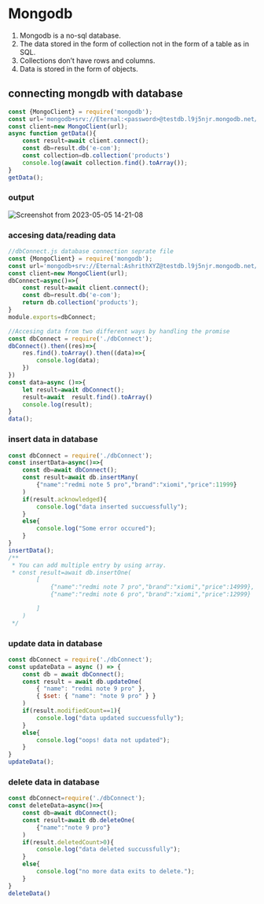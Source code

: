 # Mongodb
1. Mongodb is a no-sql database.
2. The data stored in the form of collection not in the form of a table as in SQL.
3. Collections don’t have rows and columns.
4. Data is stored in the form of objects.
## connecting mongdb with database
```js
const {MongoClient} = require('mongodb');
const url='mongodb+srv://Eternal:<password>@testdb.l9j5njr.mongodb.net/?retryWrites=true&w=majority'; //connecting with cloud database
const client=new MongoClient(url);
async function getData(){
    const result=await client.connect();
    const db=result.db('e-com');
    const collection=db.collection('products')
    console.log(await collection.find().toArray());
}
getData();

```
### output

![Screenshot from 2023-05-05 14-21-08](https://user-images.githubusercontent.com/56790381/236415802-1e2ec06f-c497-454c-b396-9747ea18a986.png)
### accesing data/reading data
```js
//dbConnect.js database connection seprate file
const {MongoClient} = require('mongodb');
const url='mongodb+srv://Eternal:AshrithXYZ@testdb.l9j5njr.mongodb.net/?retryWrites=true&w=majority';
const client=new MongoClient(url);
dbConnect=async()=>{
    const result=await client.connect();
    const db=result.db('e-com');
    return db.collection('products');
}
module.exports=dbConnect;
```

```js
//Accesing data from two different ways by handling the promise
const dbConnect = require('./dbConnect');
dbConnect().then((res)=>{
    res.find().toArray().then((data)=>{
        console.log(data);
    })
})
const data=async ()=>{
    let result=await dbConnect();
    result=await  result.find().toArray()
    console.log(result);
}
data();
```
### insert data in database
```js
const dbConnect = require('./dbConnect');
const insertData=async()=>{
    const db=await dbConnect();
    const result=await db.insertMany(
        {"name":"redmi note 5 pro","brand":"xiomi","price":11999}
    )
    if(result.acknowledged){
        console.log("data inserted succuessfully");
    }
    else{
        console.log("Some error occured");
    }
}
insertData();
/**
 * You can add multiple entry by using array.
 * const result=await db.insertOne(
        [
            {"name":"redmi note 7 pro","brand":"xiomi","price":14999},
            {"name":"redmi note 6 pro","brand":"xiomi","price":12999}

        ]
    )
 */
```
### update data in database
```js
const dbConnect = require('./dbConnect');
const updateData = async () => {
    const db = await dbConnect();
    const result = await db.updateOne(
        { "name": "redmi note 9 pro" },
        { $set: { "name": "note 9 pro" } }
    )
    if(result.modifiedCount==1){
        console.log("data updated succuessfully");
    }
    else{
        console.log("oops! data not updated");
    }
}
updateData();
```
### delete data in database
```js
const dbConnect=require('./dbConnect');
const deleteData=async()=>{
    const db=await dbConnect();
    const result=await db.deleteOne(
        {"name":"note 9 pro"}
    )
    if(result.deletedCount>0){
        console.log("data deleted succussfully");
    }
    else{
        console.log("no more data exits to delete.");
    }
}
deleteData()
```
